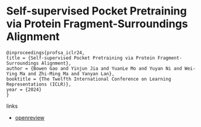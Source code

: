 # Self-supervised Pocket Pretraining via Protein Fragment-Surroundings Alignment

```
@inproceedings{profsa_iclr24,
title = {Self-supervised Pocket Pretraining via Protein Fragment-Surroundings Alignment},
author = {Bowen Gao and Yinjun Jia and YuanLe Mo and Yuyan Ni and Wei-Ying Ma and Zhi-Ming Ma and Yanyan Lan},
booktitle = {The Twelfth International Conference on Learning Representations (ICLR)},
year = {2024}
}
```

links
- [openreview](https://openreview.net/forum?id=uMAujpVi9m)
